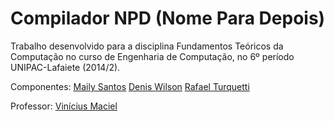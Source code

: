 Compilador NPD (Nome Para Depois)
============
Trabalho desenvolvido para a disciplina Fundamentos Teóricos da Computação no curso de Engenharia de Computação, no 6º período UNIPAC-Lafaiete (2014/2).

Componentes:
[Maily Santos](https://github.com/mailyosantos)
[Denis Wilson](https://github.com/DenisWP)
[Rafael Turquetti](https://github.com/rturquetti)

Professor:
[Vinícius Maciel](https://github.com/trumae)
